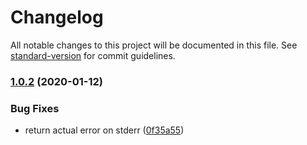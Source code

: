 # Changelog

All notable changes to this project will be documented in this file. See [standard-version](https://github.com/conventional-changelog/standard-version) for commit guidelines.

### [1.0.2](https://github.com/sh0ji/git-tags-remote/compare/v1.0.0...v1.0.2) (2020-01-12)


### Bug Fixes

* return actual error on stderr ([0f35a55](https://github.com/sh0ji/git-tags-remote/commit/0f35a559ed85fc9a935441855d703ef312beea67))
